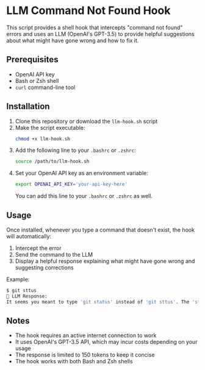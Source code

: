 # LLM Command Not Found Hook

This script provides a shell hook that intercepts "command not found" errors and uses an LLM (OpenAI's GPT-3.5) to provide helpful suggestions about what might have gone wrong and how to fix it.

## Prerequisites

- OpenAI API key
- Bash or Zsh shell
- `curl` command-line tool

## Installation

1. Clone this repository or download the `llm-hook.sh` script
2. Make the script executable:
   ```bash
   chmod +x llm-hook.sh
   ```
3. Add the following line to your `.bashrc` or `.zshrc`:
   ```bash
   source /path/to/llm-hook.sh
   ```
4. Set your OpenAI API key as an environment variable:
   ```bash
   export OPENAI_API_KEY='your-api-key-here'
   ```
   You can add this line to your `.bashrc` or `.zshrc` as well.

## Usage

Once installed, whenever you type a command that doesn't exist, the hook will automatically:
1. Intercept the error
2. Send the command to the LLM
3. Display a helpful response explaining what might have gone wrong and suggesting corrections

Example:
```bash
$ git sttus
🤖 LLM Response:
It seems you meant to type 'git status' instead of 'git sttus'. The 'status' command shows the current state of your git repository.
```

## Notes

- The hook requires an active internet connection to work
- It uses OpenAI's GPT-3.5 API, which may incur costs depending on your usage
- The response is limited to 150 tokens to keep it concise
- The hook works with both Bash and Zsh shells 
